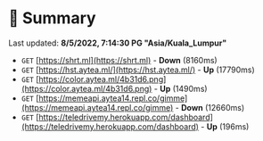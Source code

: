 # 📖 Summary
Last updated: **8/5/2022, 7:14:30 PG "Asia/Kuala_Lumpur"**

- `GET` [https://shrt.ml](https://shrt.ml) - **Down** (8160ms)
- `GET` [https://hst.aytea.ml/](https://hst.aytea.ml/) - **Up** (17790ms)
- `GET` [https://color.aytea.ml/4b31d6.png](https://color.aytea.ml/4b31d6.png) - **Up** (1490ms)
- `GET` [https://memeapi.aytea14.repl.co/gimme](https://memeapi.aytea14.repl.co/gimme) - **Down** (12660ms)
- `GET` [https://teledrivemy.herokuapp.com/dashboard](https://teledrivemy.herokuapp.com/dashboard) - **Up** (196ms)
